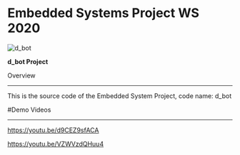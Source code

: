 # Embedded Systems Project WS 2020 
![d_bot](https://gitlab.cs.hs-rm.de/mmait001/d_bot/-/raw/master/logo.jpg)



**d_bot Project**

Overview
********
This is the source code of the Embedded System Project, code name: d_bot


#Demo Videos
**********

https://youtu.be/d9CEZ9sfACA

https://youtu.be/VZWVzdQHuu4